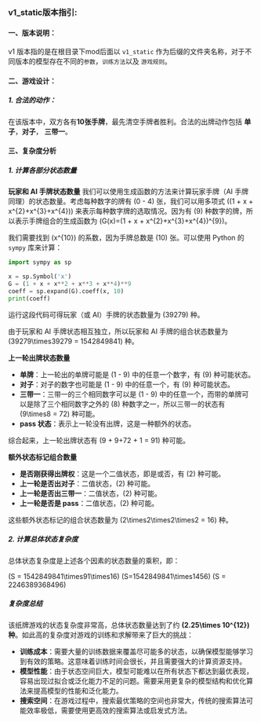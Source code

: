 ### v1_static版本指引:

#### 一、版本说明：
v1 版本指的是在根目录下mod后面以 `v1_static` 作为后缀的文件夹名称，对于不同版本的模型存在不同的`参数`，`训练方法`以及 `游戏规则`。

#### 二、游戏设计：

##### 1. 合法的动作：
在该版本中，双方各有**10张手牌**，最先清空手牌者胜利。合法的出牌动作包括 **单子**，**对子**， **三带一**。

#### 三、复杂度分析
##### 1. 计算各部分状态数量

**玩家和 AI 手牌状态数量**
我们可以使用生成函数的方法来计算玩家手牌（AI 手牌同理）的状态数量。考虑每种数字的牌有 \(0 - 4\) 张，我们可以用多项式 \((1 + x + x^{2}+x^{3}+x^{4})\) 来表示每种数字牌的选取情况。因为有 \(9\) 种数字的牌，所以表示手牌组合的生成函数为 \(G(x)=(1 + x + x^{2}+x^{3}+x^{4})^{9}\)。

我们需要找到 \(x^{10}\) 的系数，因为手牌总数是 \(10\) 张。可以使用 Python 的 `sympy` 库来计算：

```python
import sympy as sp

x = sp.Symbol('x')
G = (1 + x + x**2 + x**3 + x**4)**9
coeff = sp.expand(G).coeff(x, 10)
print(coeff)
```

运行这段代码可得玩家（或 AI）手牌的状态数量为 \(39279\) 种。

由于玩家和 AI 手牌状态相互独立，所以玩家和 AI 手牌的组合状态数量为 \(39279\times39279 = 1542849841\) 种。

**上一轮出牌状态数量**
- **单牌**：上一轮出的单牌可能是 \(1 - 9\) 中的任意一个数字，有 \(9\) 种可能状态。
- **对子**：对子的数字也可能是 \(1 - 9\) 中的任意一个，有 \(9\) 种可能状态。
- **三带一**：三带一的三个相同数字可以是 \(1 - 9\) 中的任意一个，而带的单牌可以是除了三个相同数字之外的 \(8\) 种数字之一，所以三带一的状态有 \(9\times8 = 72\) 种可能。
- **pass 状态**：表示上一轮没有出牌，这是一种额外的状态。

综合起来，上一轮出牌状态有 \(9 + 9+72 + 1 = 91\) 种可能。

**额外状态标记组合数量**
- **是否刚获得出牌权**：这是一个二值状态，即是或否，有 \(2\) 种可能。
- **上一轮是否出对子**：二值状态，\(2\) 种可能。
- **上一轮是否出三带一**：二值状态，\(2\) 种可能。
- **上一轮是否是 pass**：二值状态，\(2\) 种可能。

这些额外状态标记的组合状态数量为 \(2\times2\times2\times2 = 16\) 种。

##### 2. 计算总体状态复杂度
总体状态复杂度是上述各个因素的状态数量的乘积，即：

\(S = 1542849841\times91\times16\)
\(S=1542849841\times1456\)
\(S = 2246389368496\)


##### 复杂度总结
该纸牌游戏的状态复杂度非常高，总体状态数量达到了约 **\(2.25\times 10^{12}\) 种**。如此高的复杂度对游戏的训练和求解带来了巨大的挑战：
- **训练成本**：需要大量的训练数据来覆盖尽可能多的状态，以确保模型能够学习到有效的策略。这意味着训练时间会很长，并且需要强大的计算资源支持。
- **模型性能**：由于状态空间巨大，模型可能难以在所有状态下都达到最优表现，容易出现过拟合或泛化能力不足的问题。需要采用更复杂的模型结构和优化算法来提高模型的性能和泛化能力。
- **搜索空间**：在游戏过程中，搜索最优策略的空间也非常大，传统的搜索算法可能效率极低，需要使用更高效的搜索算法或启发式方法。 